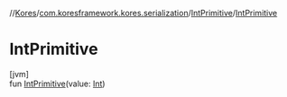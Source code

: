 //[Kores](../../../index.md)/[com.koresframework.kores.serialization](../index.md)/[IntPrimitive](index.md)/[IntPrimitive](-int-primitive.md)

# IntPrimitive

[jvm]\
fun [IntPrimitive](-int-primitive.md)(value: [Int](https://kotlinlang.org/api/latest/jvm/stdlib/kotlin/-int/index.html))

